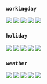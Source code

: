 ### `workingday` ###
![](https://googledrive.com/host/0B47woKFE0zXeZ01RNVh3RFFuOFE/atemp_workingday.png)
![](https://googledrive.com/host/0B47woKFE0zXeZ01RNVh3RFFuOFE/temp_workingday.png)
![](https://googledrive.com/host/0B47woKFE0zXeZ01RNVh3RFFuOFE/windspeed_workingday.png)
![](https://googledrive.com/host/0B47woKFE0zXeZ01RNVh3RFFuOFE/humidity_workingday.png)
![](https://googledrive.com/host/0B47woKFE0zXeZ01RNVh3RFFuOFE/hour_workingday.png)

### `holiday` ###
![](https://googledrive.com/host/0B47woKFE0zXeZ01RNVh3RFFuOFE/atemp_holiday.png)
![](https://googledrive.com/host/0B47woKFE0zXeZ01RNVh3RFFuOFE/temp_holiday.png)
![](https://googledrive.com/host/0B47woKFE0zXeZ01RNVh3RFFuOFE/windspeed_holiday.png)
![](https://googledrive.com/host/0B47woKFE0zXeZ01RNVh3RFFuOFE/humidity_holiday.png)
![](https://googledrive.com/host/0B47woKFE0zXeZ01RNVh3RFFuOFE/hour_holiday.png)

### `weather` ###
![](https://googledrive.com/host/0B47woKFE0zXeZ01RNVh3RFFuOFE/atemp_weather.png)
![](https://googledrive.com/host/0B47woKFE0zXeZ01RNVh3RFFuOFE/temp_weather.png)
![](https://googledrive.com/host/0B47woKFE0zXeZ01RNVh3RFFuOFE/windspeed_weather.png)
![](https://googledrive.com/host/0B47woKFE0zXeZ01RNVh3RFFuOFE/humidity_weather.png)
![](https://googledrive.com/host/0B47woKFE0zXeZ01RNVh3RFFuOFE/hour_weather.png)
